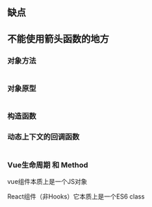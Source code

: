 ## 缺点







## 不能使用箭头函数的地方

### 对象方法



```javascript

```





### 对象原型

```javascript
```





### 构造函数





### 动态上下文的回调函数

```javascript
```



### Vue生命周期 和 Method

vue组件本质上是一个JS对象

React组件（非Hooks）它本质上是一个ES6 class







